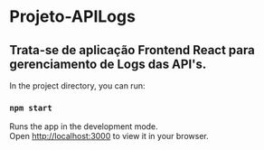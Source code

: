 # Projeto-APILogs

## Trata-se de aplicação Frontend React para gerenciamento de Logs das API's.

In the project directory, you can run:

### `npm start`

Runs the app in the development mode.\
Open [http://localhost:3000](http://localhost:3000) to view it in your browser.

